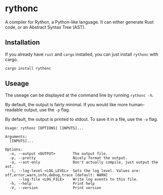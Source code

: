# rythonc

A compiler for Rython, a Python-like language. It can either generate Rust code, or an Abstract Syntax Tree (AST).

## Installation

If you already have `rust` and `cargo` installed, you can just install `rythonc` with cargo.

```bash
cargo install rythonc
```

## Useage

The useage can be displayed at the command line by running `rythonc -h`.

By default, the output is fairly minimal. If you would like more human-readable output, use the `-p` flag.

By default, the output is printed to stdout. To save it in a file, use the `-o` flag.

```
Usage: rythonc [OPTIONS] [INPUTS]...

Arguments:
  [INPUTS]...

Options:
  -o, --output <OUTPUT>        The output file.
  -p, --pretty                 Nicely format the output.
  -a, --ast-only               Don't actually compile, just output the ast.
  -l, --log-level <LOG_LEVEL>  Sets the log level. Values are: off,error,warn,info,debug,trace [default: WARN]
      --log-file <LOG_FILE>    Write log events to this file.
  -h, --help                   Print help
  -V, --version                Print version
  ```
